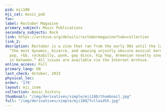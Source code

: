 ```yaml
---
pid: mji180
mji_cat: music_pub
fav: 
label: Roctober Magazine
primary_subject: Music Publications
secondary_subjects: Rock
link: https://archive.org/details/roctobermagazine?tab=collection
link_2: 
desription: Roctober is a zine that ran from the early 90s until the late 10s celebrating
  “the most dynamic, bizarre, and amazing unjustly obscure musical heroes of rock,
  pop, r&b, rockabilly, punk, gay disco, hip hop, Armenian novelty songs and all points
  in between.” All issues are available via the Internet Archive.
online_access: Full
primary_lang: EN
last_check: October, 2023
physical_loc: 
order: '179'
layout: mji_item
collection: music_history
thumbnail: "/img/derivatives/simple/mji180/thumbnail.jpg"
full: "/img/derivatives/simple/mji180/fullwidth.jpg"
---
```


